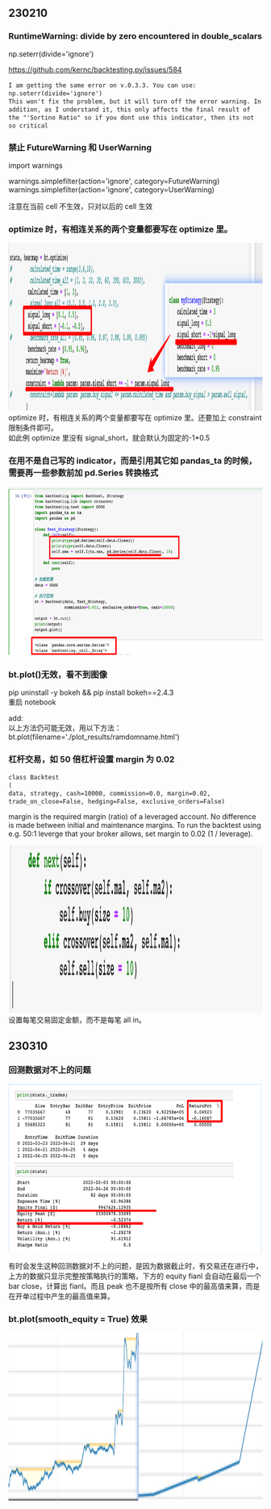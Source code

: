 ## 230210

### RuntimeWarning: divide by zero encountered in double_scalars

np.seterr(divide='ignore')

https://github.com/kernc/backtesting.py/issues/584

```
I am getting the same error on v.0.3.3. You can use: np.seterr(divide='ignore')
This won't fix the problem, but it will turn off the error warning. In addition, as I understand it, this only affects the final result of the "'Sortino Ratio" so if you dont use this indicator, then its not so critical
```

### 禁止 FutureWarning 和 UserWarning

import warnings

warnings.simplefilter(action='ignore', category=FutureWarning)  
warnings.simplefilter(action='ignore', category=UserWarning)

注意在当前 cell 不生效，只对以后的 cell 生效

### optimize 时，有相连关系的两个变量都要写在 optimize 里。

<img src='./img/2023-02-10-20-45-15.png' height=333px></img>  
optimize 时，有相连关系的两个变量都要写在 optimize 里。还要加上 constraint 限制条件即可。  
如此例 optimize 里没有 signal_short，就会默认为固定的-1\*0.5

### 在用不是自己写的 indicator，而是引用其它如 pandas_ta 的时候，需要再一些参数前加 pd.Series 转换格式

<img src='./img/2023-02-16-02-27-30.png' height=333px></img>

### bt.plot()无效，看不到图像

pip uninstall -y bokeh && pip install bokeh==2.4.3  
重启 notebook

add:  
以上方法仍可能无效，用以下方法：  
bt.plot(filename='./plot_results/ramdomname.html')

### 杠杆交易，如 50 倍杠杆设置 margin 为 0.02

```
class Backtest
(
data, strategy, cash=10000, commission=0.0, margin=0.02, trade_on_close=False, hedging=False, exclusive_orders=False)

```

margin is the required margin (ratio) of a leveraged account. No difference is made between initial and maintenance margins. To run the backtest using e.g. 50:1 leverge that your broker allows, set margin to 0.02 (1 / leverage).

<img src='./img/2023-02-26-11-46-45.png' height=333px></img>  
设置每笔交易固定金额，而不是每笔 all in。

## 230310

### 回测数据对不上的问题

<img src='./img/2023-03-10-10-33-51.png' height=333px></img>

有时会发生这种回测数据对不上的问题，是因为数据截止时，有交易还在进行中，上方的数据只显示完整按策略执行的策略，下方的 equity fianl 会自动在最后一个 bar close，计算出 fianl。而且 peak 也不是按所有 close 中的最高值来算，而是在开单过程中产生的最高值来算。

### bt.plot(smooth_equity = True) 效果

<img src='./img/2023-03-17-09-53-32.png' height=333px></img>

